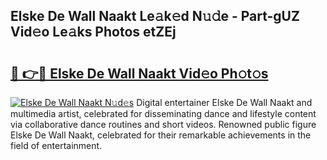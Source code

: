 ## Elske De Wall Naakt Le𝚊k𝚎d N𝚞𝚍e - Part-gUZ Vid𝚎o Le𝚊ks Photos etZEj

# <h2><a href="http://fb015j.evod.top/?m=Elske+De+Wall+Naakt">🔗 👉🔴 Elske De Wall Naakt Vid𝚎o Ph𝚘t𝚘s</a></h2>

[![Elske De Wall Naakt N𝚞d𝚎s](https://i.imgur.com/8V9OHl7.gif)](http://fb015j.evod.top/?m=Elske+De+Wall+Naakt)
Digital entertainer Elske De Wall Naakt and multimedia artist, celebrated for disseminating dance and lifestyle content via collaborative dance routines and short videos. Renowned public figure Elske De Wall Naakt, celebrated for their remarkable achievements in the field of entertainment. 
